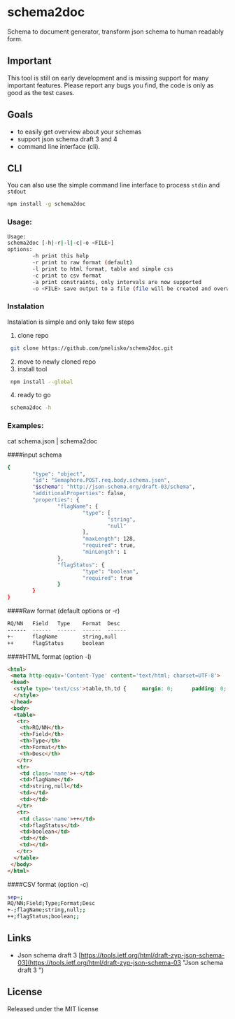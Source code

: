 # schema2doc

Schema to document generator, transform json schema to human readably form.

## Important

This tool is still on early development and is missing support for many
important features. Please report any bugs you find, the code is only as good
as the test cases.

## Goals

 - to easily get overview about your schemas
 - support json schema draft 3 and 4
 - command line interface (cli).

## CLI

You can also use the simple command line interface to process `stdin` and
`stdout`

```sh
npm install -g schema2doc
```

### Usage:

````sh
Usage:
schema2doc [-h|-r|-l|-c|-o <FILE>]
options:
        -h print this help
        -r print to raw format (default)
        -l print to html format, table and simple css
        -c print to csv format
        -a print constraints, only intervals are now supported
        -o <FILE> save output to a file (file will be created and overwritten)
````

### Instalation

Instalation is simple and only take few steps

1. clone repo
```sh
 git clone https://github.com/pmelisko/schema2doc.git 
```
2. move to newly cloned repo
3. install tool
```sh
 npm install --global
```
4. ready to go
```sh
 schema2doc -h
```

### Examples:
cat schema.json | schema2doc

####input schema

```sh
{
        "type": "object",
        "id": "Semaphore.POST.req.body.schema.json",
        "$schema": "http://json-schema.org/draft-03/schema",
        "additionalProperties": false,
        "properties": {
                "flagName": {
                        "type": [
                                "string",
                                "null"
                        ],
                        "maxLength": 128,
                        "required": true,
                        "minLength": 1
                },
                "flagStatus": {
                        "type": "boolean",
                        "required": true
                }
        }
}
```

####Raw format (default options or -r)

```sh
RQ/NN   Field   Type    Format  Desc
------  ------  ------  ------  ------
+-      flagName        string,null
++      flagStatus      boolean
```


####HTML format (option -l)

```html
<html>
 <meta http-equiv='Content-Type' content='text/html; charset=UTF-8'>
 <head>
  <style type='text/css'>table,th,td {     margin: 0;      padding: 0;     border: 1px solid black;border-collapse: collapse;}table table {width: 100%;border: 0;}td {vertical-align:top;}td.name {font-weight:bold;color: blue;   width: 150px;}
  </style>
 </head>
 <body>
  <table>
   <tr>
    <th>RQ/NN</th>
    <th>Field</th>
    <th>Type</th>
    <th>Format</th>
    <th>Desc</th>
   </tr>
   <tr>
    <td class='name'>+-</td>
    <td>flagName</td>
    <td>string,null</td>
    <td></td>
    <td></td>
   </tr>
   <tr>
    <td class='name'>++</td>
    <td>flagStatus</td>
    <td>boolean</td>
    <td></td>
    <td></td>
   </tr>
  </table>
 </body>
</html>
```


####CSV format (option -c)

```sh
sep=;
RQ/NN;Field;Type;Format;Desc
+-;flagName;string,null;;
++;flagStatus;boolean;;
```
## Links

 - Json schema draft 3 [https://tools.ietf.org/html/draft-zyp-json-schema-03](https://tools.ietf.org/html/draft-zyp-json-schema-03 "Json schema draft 3 ")

## License

Released under the MIT license


